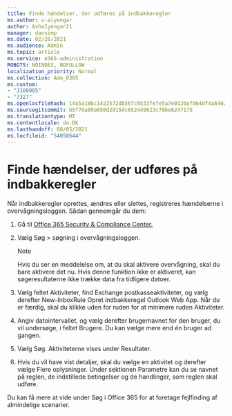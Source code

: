 ```yaml
---
title: Finde hændelser, der udføres på indbakkeregler
ms.author: v-aiyengar
author: AshaIyengar21
manager: dansimp
ms.date: 02/26/2021
ms.audience: Admin
ms.topic: article
ms.service: o365-administration
ROBOTS: NOINDEX, NOFOLLOW
localization_priority: Normal
ms.collection: Adm_O365
ms.custom:
- "3100005"
- "7327"
ms.openlocfilehash: 14a5a18bc1422572db567c9533fefe5a7e0120afd64df4a64623038cc063ce93
ms.sourcegitcommit: b5f7da89a650d2915dc652449623c78be6247175
ms.translationtype: MT
ms.contentlocale: da-DK
ms.lasthandoff: 08/05/2021
ms.locfileid: "54058644"
---
```

# <a name="find-events-performed-on-inbox-rules"></a>Finde hændelser, der udføres på indbakkeregler

Når indbakkeregler oprettes, ændres eller slettes, registreres hændelserne i overvågningsloggen. Sådan gennemgår du dem:

1. Gå til [Office 365 Security & Compliance Center.](https://go.microsoft.com/fwlink/p/?linkid=2077143)
1. Vælg Søg > søgning i overvågningsloggen.

    > [!NOTE]
    > Hvis du ser en meddelelse om, at du skal aktivere overvågning, skal du bare aktivere det nu. Hvis denne funktion ikke er aktiveret, kan søgeresultaterne ikke trække data fra tidligere datoer.
1. Vælg feltet Aktiviteter, find Exchange postkasseaktiviteter, og vælg derefter New-InboxRule Opret indbakkeregel Outlook Web App. Når du er færdig, skal du klikke uden for ruden for at minimere ruden Aktiviteter.
1. Angiv datointervallet, og vælg derefter brugernavnet for den bruger, du vil undersøge, i feltet Brugere. Du kan vælge mere end én bruger ad gangen.
1. Vælg Søg. Aktiviteterne vises under Resultater.
1. Hvis du vil have vist detaljer, skal du vælge en aktivitet og derefter vælge Flere oplysninger. Under sektionen Parametre kan du se navnet på reglen, de indstillede betingelser og de handlinger, som reglen skal udføre.

Du kan få mere at vide under Søg i Office 365 for at foretage fejlfinding af almindelige scenarier.